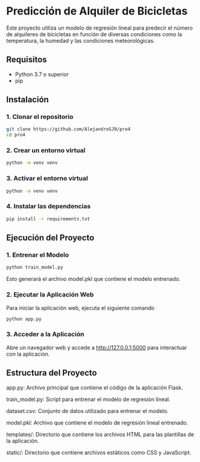 # Predicción de Alquiler de Bicicletas

Este proyecto utiliza un modelo de regresión lineal para predecir el número de alquileres de bicicletas en función de diversas condiciones como la temperatura, la humedad y las condiciones meteorológicas.

## Requisitos

- Python 3.7 o superior
- pip

## Instalación

### 1. Clonar el repositorio

```bash
git clone https://github.com/AlejandroSJ9/pro4
cd pro4
```

### 2. Crear un entorno virtual
```bash
python -m venv venv
```

### 3. Activar el entorno virtual
```bash
python -m venv venv
```

### 4. Instalar las dependencias
```bash
pip install -r requirements.txt
```
## Ejecución del Proyecto
### 1. Entrenar el Modelo
```bash
python train_model.py
```
Esto generará el archivo model.pkl que contiene el modelo entrenado.

### 2. Ejecutar la Aplicación Web
Para iniciar la aplicación web, ejecuta el siguiente comando
```bash
python app.py
```
### 3. Acceder a la Aplicación
Abre un navegador web y accede a http://127.0.0.1:5000 para interactuar con la aplicación.

## Estructura del Proyecto
app.py: Archivo principal que contiene el código de la aplicación Flask.

train_model.py: Script para entrenar el modelo de regresión lineal.

dataset.csv: Conjunto de datos utilizado para entrenar el modelo.

model.pkl: Archivo que contiene el modelo de regresión lineal entrenado.

templates/: Directorio que contiene los archivos HTML para las plantillas de la aplicación.

static/: Directorio que contiene archivos estáticos como CSS y JavaScript.

